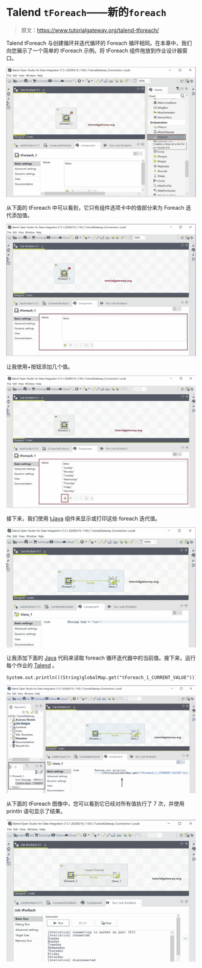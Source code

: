 # Talend `tForeach`——新的`foreach`

> 原文：<https://www.tutorialgateway.org/talend-tforeach/>

Talend tForeach 与创建循环并迭代循环的 Foreach 循环相同。在本章中，我们向您展示了一个简单的 tForeach 示例。将 tForeach 组件拖放到作业设计器窗口。

![Talend tForeach 1](img/caa3ecde4d1f9b962189fba7426379d3.png)

从下面的 tForeach 中可以看到，它只有组件选项卡中的值部分来为 Foreach 迭代添加值。

![Talend tForeach 2](img/2caac0752852d46416e997e0c483e0fd.png)

让我使用+按钮添加几个值。

![Talend tForeach 3](img/c36f881ebb86f4fa9d4b010782c82eb2.png)

接下来，我们使用 [tJava](https://www.tutorialgateway.org/talend-tjava/) 组件来显示或打印这些 foreach 迭代值。

![Talend tForeach 4](img/a51d9c2592239529dea8618503f508d2.png)

让我添加下面的 [Java](https://www.tutorialgateway.org/java-tutorial/) 代码来读取 foreach 循环迭代器中的当前值。接下来，运行每个作业的 [Talend](https://www.tutorialgateway.org/talend-tutorial/) 。

```
System.out.println(((String)globalMap.get("tForeach_1_CURRENT_VALUE")));
```

![Talend tForeach 5](img/b99ffea48450905d666b10853a671a1a.png)

从下面的 tForeach 图像中，您可以看到它已经对所有值执行了 7 次，并使用 println 语句显示了结果。

![Talend tForeach 6](img/fb56a869c6f544720e1407a31e5442a2.png)